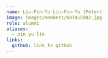 ```yaml
---
name: Liu-Pin-Yu Liu-Pin-Yu (Peter) 
image: images/members/607415002.jpg 
role: alumni
aliases:
  - pin yu lin
links:
  github: link_to_github 
---
```

